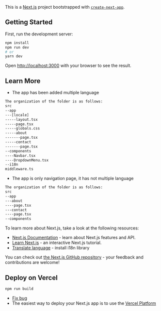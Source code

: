 This is a [Next.js](https://nextjs.org) project bootstrapped with [`create-next-app`](https://nextjs.org/docs/app/api-reference/cli/create-next-app).

## Getting Started

First, run the development server:

```bash
npm install
npm run dev
# or
yarn dev
```

Open [http://localhost:3000](http://localhost:3000) with your browser to see the result.

## Learn More
- The app has been added multiple language

```bash
The organization of the folder is as follows:
src
--app
---[locale]
-----layout.tsx
-----page.tsx
-----globals.css
-----about
-------page.tsx
-----contact
-------page.tsx
--components
----Navbar.tsx
----DropdownMenu.tsx
--i18n
middleware.ts
```
- The app is only navigation page, it has not multiple language

```bash
The organization of the folder is as follows:
src
--app
---about
----page.tsx
---contact
----page.tsx
--components
```


To learn more about Next.js, take a look at the following resources:

- [Next.js Documentation](https://nextjs.org/docs) - learn about Next.js features and API.
- [Learn Next.js](https://nextjs.org/learn) - an interactive Next.js tutorial.
- [Translate language](https://next-intl.dev/docs/getting-started/app-router/with-i18n-routing) - install i18n library

You can check out [the Next.js GitHub repository](https://github.com/vercel/next.js) - your feedback and contributions are welcome!

## Deploy on Vercel

```bash
npm run build
```
- [Fix bug](https://typescript-eslint.io/rules/)
- The easiest way to deploy your Next.js app is to use the [Vercel Platform](https://vercel.com/)
